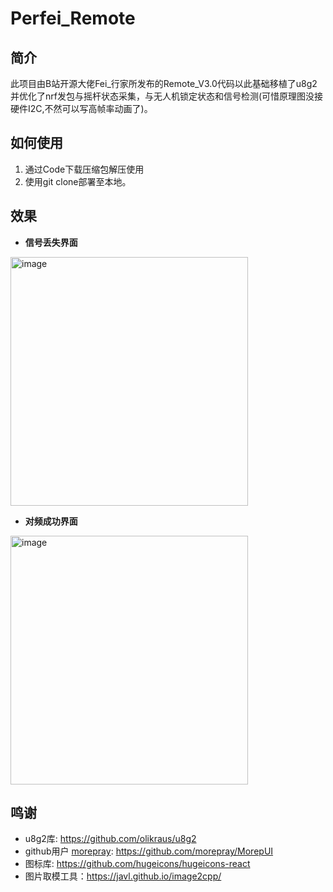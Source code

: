 # Perfei_Remote
## 简介

此项目由B站开源大佬Fei_行家所发布的Remote_V3.0代码以此基础移植了u8g2并优化了nrf发包与摇杆状态采集，与无人机锁定状态和信号检测(可惜原理图没接硬件I2C,不然可以写高帧率动画了)。

## 如何使用
1. 通过Code下载压缩包解压使用
2. 使用git clone部署至本地。

## 效果
- **信号丢失界面**
<img width="380" height="398" alt="image" src="https://github.com/user-attachments/assets/58da97ab-437f-4a35-b82a-624cfa201dec" />

- **对频成功界面**
<img width="380" height="398" alt="image" src="https://github.com/user-attachments/assets/d6cb3a04-2a78-4a4a-8bc4-1905dec5ebff" />

## 鸣谢

- u8g2库: https://github.com/olikraus/u8g2
- github用户 [morepray](https://github.com/morepray): https://github.com/morepray/MorepUI
- 图标库: https://github.com/hugeicons/hugeicons-react
- 图片取模工具：https://javl.github.io/image2cpp/
